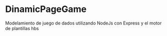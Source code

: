 # DinamicPageGame
Modelamiento de juego de dados utilizando NodeJs con Express y el motor de plantillas hbs
